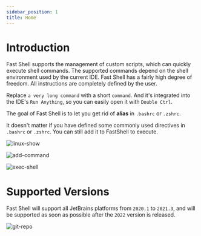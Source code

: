 ```yaml
---
sidebar_position: 1
title: Home
---
```


# Introduction

Fast Shell supports the management of custom scripts, which can quickly execute shell commands. The supported commands depend on the shell environment used by the current IDE.
Fast Shell has a fairly high degree of freedom. All instructions are completely defined by the user.

Replace `a very long command` with a short `command`. And it's integrated into the IDE's `Run Anything`, so you can easily open it with `Double Ctrl`.

The goal of Fast Shell is to let you get rid of **alias** in `.bashrc` or `.zshrc`.

It doesn't matter if you have defined some commonly used directives in `.bashrc` or `.zshrc`. You can still add it to FastShell to execute.

![linux-show](https://user-images.githubusercontent.com/28687074/160279800-9b388cdc-a687-488c-a1eb-17785f750272.gif)

![add-command](https://user-images.githubusercontent.com/28687074/160279806-2120b040-72f3-4319-8c5c-055cb05fb305.gif)

![exec-shell](https://user-images.githubusercontent.com/28687074/160279810-2371b3cd-57f9-487c-888c-27dd49e1fec0.gif)

# Supported Versions

Fast Shell will support all JetBrains platforms from `2020.1` to `2021.3`, and will be supported as soon as possible after the `2022` version is released.

![git-repo](https://user-images.githubusercontent.com/28687074/160279796-574b4bd9-170a-472d-9a4e-fa897866b051.png)

